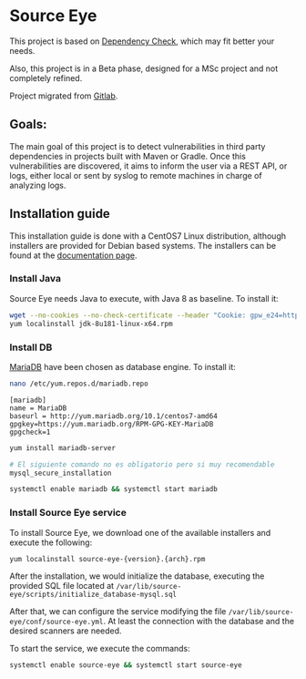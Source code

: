 # Source Eye

This project is based on [Dependency Check](https://www.owasp.org/index.php/OWASP_Dependency_Check), which may fit better your needs.

Also, this project is in a Beta phase, designed for a MSc project and not completely refined.

Project migrated from [Gitlab](https://gitlab.com/PBarrientos/source-eye).

## Goals:

The main goal of this project is to detect vulnerabilities in third party dependencies in projects built with Maven or Gradle.
Once this vulnerabilities are discovered, it aims to inform the user via a REST API, or logs, either local or sent by syslog to remote machines in charge of analyzing logs.

## Installation guide

This installation guide is done with a CentOS7 Linux distribution, although installers are provided for Debian based systems.
The installers can be found at the [documentation page](https://gitlab.com/SourceEye/docs/tree/master/anexo-I).

### Install Java

Source Eye needs Java to execute, with Java 8 as baseline. To install it:

```bash
wget --no-cookies --no-check-certificate --header "Cookie: gpw_e24=http%3A%2F%2Fwww.oracle.com%2F; oraclelicense=accept-securebackup-cookie" "http://download.oracle.com/otn-pub/java/jdk/8u181-b13/96a7b8442fe848ef90c96a2fad6ed6d1/jdk-8u181-linux-x64.rpm"
yum localinstall jdk-8u181-linux-x64.rpm
```

### Install DB

[MariaDB](https://mariadb.com/) have been chosen as database engine. To install it:

```bash
nano /etc/yum.repos.d/mariadb.repo
```
```text
[mariadb]
name = MariaDB
baseurl = http://yum.mariadb.org/10.1/centos7-amd64
gpgkey=https://yum.mariadb.org/RPM-GPG-KEY-MariaDB
gpgcheck=1
```
```bash
yum install mariadb-server

# El siguiente comando no es obligatorio pero si muy recomendable
mysql_secure_installation

systemctl enable mariadb && systemctl start mariadb
```

### Install Source Eye service

To install Source Eye, we download one of the available installers and execute the following:

```bash
yum localinstall source-eye-{version}.{arch}.rpm
```

After the installation, we would initialize the database, executing the provided SQL file located at ``/var/lib/source-eye/scripts/initialize_database-mysql.sql``

After that, we can configure the service modifying the file ``/var/lib/source-eye/conf/source-eye.yml``. At least the connection with the database and the desired scanners are needed.

To start the service, we execute the commands:

```bash
systemctl enable source-eye && systemctl start source-eye
```
